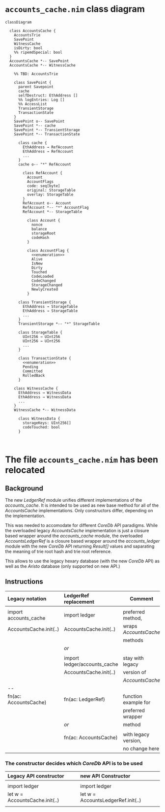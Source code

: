 `accounts_cache.nim` class diagram
==================================

```mermaid
classDiagram

  class AccountsCache {
    AccountsTrie
    SavePoint
    WitnessCache
    isDirty: bool
    %% ripemdSpecial: bool
  }
  AccountsCache *-- SavePoint
  AccountsCache *-- WitnessCache

    %% TBD: AccountsTrie

    class SavePoint {
      parent Savepoint
      cache
      selfDestruct: EthAddress []
      %% logEntries: Log []
      %% AccessList
      TransientStorage
      TransactionState
    }
    SavePoint o-- SavePoint
    SavePoint *-- cache
    SavePoint *-- TransientStorage
    SavePoint *-- TransactionState

      class cache {
        EthAddress → RefAccount
        EthAddress → RefAccount
        ...
      }
      cache o-- "*" RefAccount

        class RefAccount {
          Account
          AccountFlags
          code: seq[byte]
          original: StorageTable
          overlay: StorageTable
        }
        RefAccount o-- Account
        RefAccount *-- "*" AccountFlag
        RefAccount *-- StorageTable

          class Account {
            nonce
            balance
            storageRoot
            codeHash
          }

          class AccountFlag {
            <<enumeration>>
            Alive
            IsNew
            Dirty
            Touched
            CodeLoaded
            CodeChanged
            StorageChanged
            NewlyCreated
          }

      class TransientStorage {
        EthAddress → StorageTable
        EthAddress → StorageTable
        ...
      }
      TransientStorage *-- "*" StorageTable

      class StorageTable {
        UInt256 → UInt256
        UInt256 → UInt256
        ...
      }

      class TransactionState {
        <<enumeration>>
        Pending
        Committed
        RolledBack
      }

    class WitnessCache {
      EthAddress → WitnessData
      EthAddress → WitnessData
      ...
    }
    WitnessCache *-- WitnessData

      class WitnessData {
        storageKeys: UInt256[]
        codeTouched: bool
      }



```

<!-- To edit live in VSCode, download the Markdown Preview Mermaid Support extension -->


The file `accounts_cache.nim` has been relocated
================================================

Background
----------

The new *LedgerRef* module unifies different implementations of the
*accounts_cache*. It is intended to be used as new base method for all of the
*AccountsCache* implementations. Only constructors differ, depending on the
implementation.

This was needed to accomodate for different *CoreDb* API paradigms. While the
overloaded legacy *AccountsCache* implementation is just a closure based
wrapper around the *accounts_cache* module, the overloaded *AccountsLedgerRef*
is a closure based wrapper around the *accounts_ledger* module with the new
*CoreDb* API returning *Result[]* values and saparating the meaning of trie
root hash and trie root reference.

This allows to use the legacy hexary database (with the new *CoreDb* API) as
well as the *Aristo* database (only supported on new API.)

Instructions
------------

| **Legacy notation**    | **LedgerRef replacement**     | **Comment**
|:-----------------------|:------------------------------|----------------------
|                        |                               |
| import accounts_cache  | import ledger                 | preferred method,
| AccountsCache.init(..) | AccountsCache.init(..)        | wraps *AccountsCache*
|                        |                               | methods
|                        | *or*                          |
|                        |                               |
|                        | import ledger/accounts_cache  | stay with legacy
|                        | AccountsCache.init(..)        |  version of
|                        |                               | *AccountsCache*
| --                     |                               |
| fn(ac: AccountsCache)  | fn(ac: LedgerRef)             | function example for
|                        |                               | preferred wrapper
|                        | *or*                          | method
|                        |                               |
|                        | fn(ac: AccountsCache)         | with legacy version,
|                        |                               | no change here


### The constructor decides which *CoreDb* API is to be used

| **Legacy API constructor**     | **new API Constructor**            |
|:-------------------------------|:-----------------------------------|
|                                |                                    |
| import ledger                  | import ledger                      |
| let w = AccountsCache.init(..) | let w = AccountsLedgerRef.init(..) |
|                                |                                    |
